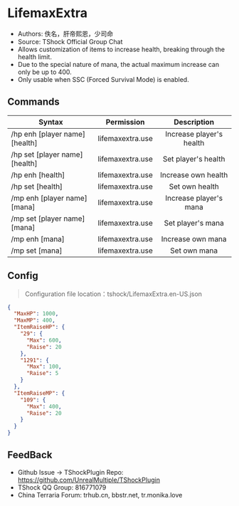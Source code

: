 # LifemaxExtra

- Authors: 佚名，肝帝熙恩，少司命
- Source: TShock Official Group Chat
- Allows customization of items to increase health, breaking through the health limit.
- Due to the special nature of mana, the actual maximum increase can only be up to 400.
- Only usable when SSC (Forced Survival Mode) is enabled.

## Commands

| Syntax                        |       Permission        |      Description      |
| ----------------------------- | :---------------------:| :-------------------: |
| /hp enh [player name] [health]| lifemaxextra.use       | Increase player's health |
| /hp set [player name] [health]| lifemaxextra.use       | Set player's health    |
| /hp enh [health]              | lifemaxextra.use       | Increase own health    |
| /hp set [health]              | lifemaxextra.use       | Set own health         |
| /mp enh [player name] [mana]  | lifemaxextra.use       | Increase player's mana |
| /mp set [player name] [mana]  | lifemaxextra.use       | Set player's mana      |
| /mp enh [mana]                | lifemaxextra.use       | Increase own mana      |
| /mp set [mana]                | lifemaxextra.use       | Set own mana           |


## Config
> Configuration file location：tshock/LifemaxExtra.en-US.json
```json
{
  "MaxHP": 1000,
  "MaxMP": 400,
  "ItemRaiseHP": {
    "29": {
      "Max": 600,
      "Raise": 20
    },
    "1291": {
      "Max": 100,
      "Raise": 5
    }
  },
  "ItemRaiseMP": {
    "109": {
      "Max": 400,
      "Raise": 20
    }
  }
}
```

## FeedBack
- Github Issue -> TShockPlugin Repo: https://github.com/UnrealMultiple/TShockPlugin
- TShock QQ Group: 816771079
- China Terraria Forum: trhub.cn, bbstr.net, tr.monika.love
